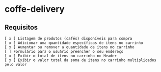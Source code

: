 # coffe-delivery

## Requisitos

    [ x ] Listagem de produtos (cafés) disponíveis para compra
    [ x ] Adicionar uma quantidade específicas de itens no carrinho
    [ x ] Aumentar ou remover a quantidade de itens no carrinho
    [ ] Formulário para o usuário preencher o seu endereço
    [ x ] Exibir o total de itens no carrinho no Header
    [ x ] Exibir o valor total da soma de itens no carrinho multiplicados pelo valor
